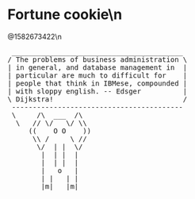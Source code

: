 # Fortune cookie\n
@1582673422\n
<pre>
 _________________________________________
/ The problems of business administration \
| in general, and database management in  |
| particular are much to difficult for    |
| people that think in IBMese, compounded |
| with sloppy english. -- Edsger          |
\ Dijkstra!                               /
 -----------------------------------------
 \     /\  ___  /\
  \   // \/   \/ \\
     ((    O O    ))
      \\ /     \ //
       \/  | |  \/ 
        |  | |  |  
        |  | |  |  
        |   o   |  
        | |   | |  
        |m|   |m|  
</pre>
